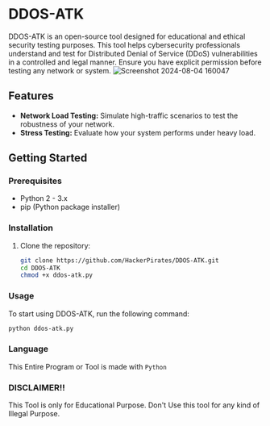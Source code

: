 # DDOS-ATK

DDOS-ATK is an open-source tool designed for educational and ethical security testing purposes. This tool helps cybersecurity professionals understand and test for Distributed Denial of Service (DDoS) vulnerabilities in a controlled and legal manner. Ensure you have explicit permission before testing any network or system.
![Screenshot 2024-08-04 160047](https://github.com/user-attachments/assets/373e2fbf-5869-4a71-91d3-8f88cd268174)
## Features

- **Network Load Testing:** Simulate high-traffic scenarios to test the robustness of your network.
- **Stress Testing:** Evaluate how your system performs under heavy load.

## Getting Started

### Prerequisites

- Python 2 - 3.x
- pip (Python package installer)

### Installation

1. Clone the repository:
    ```sh
    git clone https://github.com/HackerPirates/DDOS-ATK.git
    cd DDOS-ATK
    chmod +x ddos-atk.py
    ```

### Usage

To start using DDOS-ATK, run the following command:

```sh
python ddos-atk.py
```

### Language

This Entire Program or Tool is made with ``Python``

### DISCLAIMER!!
This Tool is only for Educational Purpose. Don't Use this tool for any kind of Illegal Purpose.
